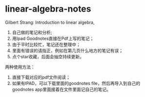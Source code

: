 # linear-algebra-notes
Gilbert Strang: Introduction to linear algebra, 
1. 自己做的笔记和分析;
2. 用Ipad Goodnotes直接在Pdf上写的笔记；
3. 由于平时比较忙，笔记还在整理中；
4. 里面有错误的请指正，例如在第几页什么地方的笔记有误；
5. 点个star收藏，后面会抽空持续更新。

两种使用方法：
1. 直接下载对应的pdf文件阅读；
2. 如果有IPAD，可以下载里面的goodnotes file，然后再导入到自己的goodnotes app里面接着在文件里面记自己的笔记。
